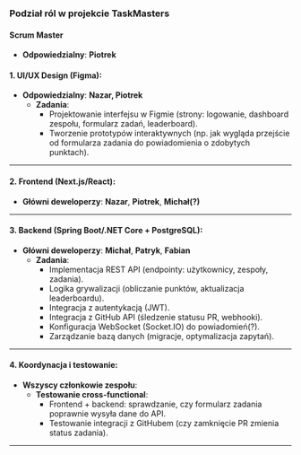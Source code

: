 ### **Podział ról w projekcie TaskMasters**  

#### Scrum Master
- **Odpowiedzialny**: **Piotrek**  

#### **1. UI/UX Design (Figma)**:  
- **Odpowiedzialny**: **Nazar, Piotrek**  
  - **Zadania**:  
    - Projektowanie interfejsu w Figmie (strony: logowanie, dashboard zespołu, formularz zadań, leaderboard).  
    - Tworzenie prototypów interaktywnych (np. jak wygląda przejście od formularza zadania do powiadomienia o zdobytych punktach).  

---

#### **2. Frontend (Next.js/React)**:  
- **Główni deweloperzy**: **Nazar**, **Piotrek**, **Michał(?)**
---

#### **3. Backend (Spring Boot/.NET Core + PostgreSQL)**:  
- **Główni deweloperzy**: **Michał**, **Patryk**, **Fabian**  
  - **Zadania**:  
      - Implementacja REST API (endpointy: użytkownicy, zespoły, zadania).  
      - Logika grywalizacji (obliczanie punktów, aktualizacja leaderboardu).  
      - Integracja z autentykacją (JWT).  
      - Integracja z GitHub API (śledzenie statusu PR, webhooki).  
      - Konfiguracja WebSocket (Socket.IO) do powiadomień(?).  
      - Zarządzanie bazą danych (migracje, optymalizacja zapytań).  

---

#### **4. Koordynacja i testowanie**:  
- **Wszyscy członkowie zespołu**:  
  - **Testowanie cross-functional**:  
    - Frontend + backend: sprawdzanie, czy formularz zadania poprawnie wysyła dane do API.  
    - Testowanie integracji z GitHubem (czy zamknięcie PR zmienia status zadania).  

---
